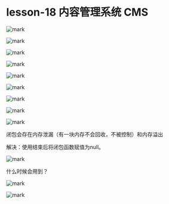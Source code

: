 # lesson-18 内容管理系统 CMS

![mark](http://qiniu.wind-zhou.com/blog/210312/3jLHac14kk.png?imageslim)











![mark](http://qiniu.wind-zhou.com/blog/210312/iciG2LeJ43.png?imageslim)



![mark](http://qiniu.wind-zhou.com/blog/210312/aeHbmKe1F6.png?imageslim)



![mark](http://qiniu.wind-zhou.com/blog/210312/5lHE306H9C.png?imageslim)





![mark](http://qiniu.wind-zhou.com/blog/210312/CiK5g8hhCj.png?imageslim)



![mark](http://qiniu.wind-zhou.com/blog/210312/Fic2Il0G44.png?imageslim)



![mark](http://qiniu.wind-zhou.com/blog/210312/4i8Egf4f2i.png?imageslim)



![mark](http://qiniu.wind-zhou.com/blog/210312/CGflCJlA8g.png?imageslim)



![mark](http://qiniu.wind-zhou.com/blog/210312/GD6lh8B1aA.png?imageslim)

闭包会存在内存泄漏（有一块内存不会回收，不被控制）和内存溢出



解决：使用结束后将闭包函数赋值为null。

![mark](http://qiniu.wind-zhou.com/blog/210312/mEI79hACB2.png?imageslim)



什么时候会用到？



![mark](http://qiniu.wind-zhou.com/blog/210312/2eEGI94m98.png?imageslim)



![mark](http://qiniu.wind-zhou.com/blog/210315/AhHe3FAm7b.png?imageslim)









